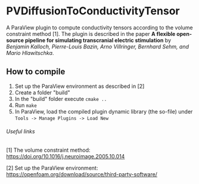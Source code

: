 # PVDiffusionToConductivityTensor

A ParaView plugin to compute conductivity tensors according to the volume constraint method [1]. The plugin is described in the paper **A flexible open-source pipeline for simulating transcranial electric stimulation** by *Benjamin Kalloch, Pierre-Louis Bazin,  Arno Villringer, Bernhard Sehm, and Mario Hlawitschka*.

## How to compile
1. Set up the ParaView environment as described in [2] 
2. Create a folder "build"
3. In the "build" folder execute `cmake ..`
4. Run `make`
5. In ParaView, load the compiled plugin dynamic library (the so-file) under `Tools -> Manage Plugins -> Load New`

###### Useful links
[1] The volume constraint method: https://doi.org/10.1016/j.neuroimage.2005.10.014

[2] Set up the ParaView environment: https://openfoam.org/download/source/third-party-software/